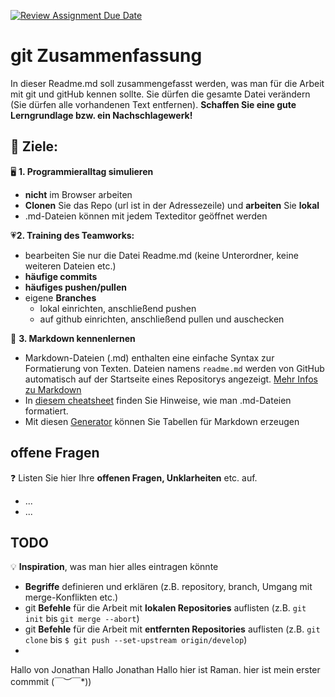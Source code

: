 [![Review Assignment Due Date](https://classroom.github.com/assets/deadline-readme-button-24ddc0f5d75046c5622901739e7c5dd533143b0c8e959d652212380cedb1ea36.svg)](https://classroom.github.com/a/lkil1CvO)
# git Zusammenfassung
In dieser Readme.md soll zusammengefasst werden, was man für die Arbeit mit git und gitHub kennen sollte.  Sie dürfen die gesamte Datei verändern (Sie dürfen alle vorhandenen Text entfernen). **Schaffen Sie eine gute Lerngrundlage bzw. ein Nachschlagewerk!**


## :dart: Ziele:

:desktop_computer: **1. Programmieralltag simulieren**
  - **nicht** im Browser arbeiten
  - **Clonen** Sie das Repo (url ist in der Adressezeile) und **arbeiten** Sie **lokal**
  - .md-Dateien können mit jedem Texteditor geöffnet werden
	
 :heartpulse:**2. Training des Teamworks:**
  - bearbeiten Sie nur die Datei Readme.md (keine Unterordner, keine weiteren Dateien etc.)
  - **häufige commits**
  - **häufiges pushen/pullen**
  - eigene **Branches**
    - lokal einrichten, anschließend pushen
    - auf github einrichten, anschließend pullen und auschecken
 
  :wave: **3. Markdown kennenlernen** 
  - Markdown-Dateien (.md) enthalten eine einfache Syntax zur Formatierung von Texten. Dateien namens `readme.md` werden von GitHub automatisch auf der Startseite eines Repositorys angezeigt. [Mehr Infos zu Markdown](https://oliverbrux.de/blog/markdown-was-ist-das-eigentlich)
  - In [diesem cheatsheet](https://github.com/adam-p/markdown-here/wiki/Markdown-Cheatsheet) finden Sie Hinweise, wie man .md-Dateien formatiert.
  - Mit diesen [Generator](https://www.tablesgenerator.com/markdown_tables) können Sie Tabellen für Markdown erzeugen

## offene Fragen
:question: Listen Sie hier Ihre **offenen Fragen, Unklarheiten** etc. auf.
- ...
- ...

## TODO

:bulb: **Inspiration**, was man hier alles eintragen könnte
- **Begriffe** definieren und erklären (z.B. repository, branch, Umgang mit merge-Konflikten etc.)
- git **Befehle** für die Arbeit mit **lokalen Repositories** auflisten (z.B. `git init` bis `git merge --abort`)
- git **Befehle** für die Arbeit mit **entfernten Repositories** auflisten (z.B. `git clone` bis `$ git push --set-upstream origin/develop`)
-


Hallo von Jonathan
Hallo Jonathan
Hallo hier ist Raman. hier ist mein erster commmit \(￣︶￣*\))
